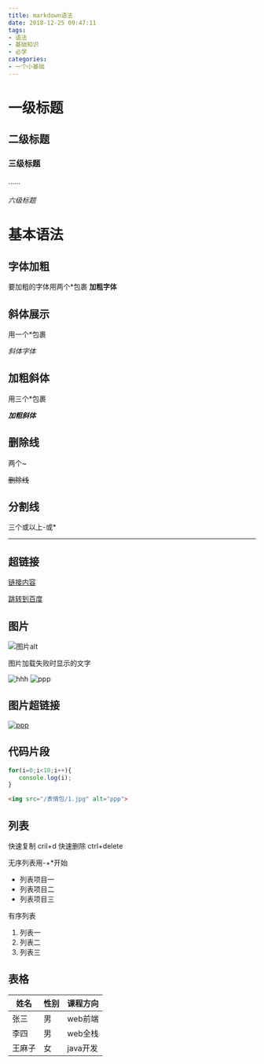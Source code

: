 ```yaml
---
title: markdown语法
date: 2018-12-25 09:47:11
tags:
- 语法
- 基础知识
- 必学
categories:
- 一个小基础
---
```


# 一级标题
## 二级标题
### 三级标题
......
###### 六级标题

# 基本语法
## 字体加粗
要加粗的字体用两个*包裹
**加粗字体**

## 斜体展示
用一个*包裹

*斜体字体*

## 加粗斜体
用三个*包裹

***加粗斜体***

## 删除线
两个~

~~删除线~~

## 分割线
三个或以上-或*

---

## 超链接
[链接内容](url)

[跳转到百度](http://www.baidu.com)

## 图片
![图片alt](src)

图片加载失败时显示的文字

![hhh](https://timgsa.baidu.com/timg?image&quality=80&size=b9999_10000&sec=1545713719908&di=45dd7a483cedab2c2adea377bcf439f0&imgtype=0&src=http%3A%2F%2Ffile.nxing.cn%2Fuploads%2Fuploads%2F2017%2F02%2F12%2F0000093%2F2017021220085445715fc87-size198x181.jpg)
![ppp](/表情包/1.jpg)

## 图片超链接
[![ppp](/表情包/1.jpg)](http://www.baidu.com)

## 代码片段
```javascript
for(i=0;i<10;i++){
   console.log(i);
}
```


```html
<img src="/表情包/1.jpg" alt="ppp">
```

## 列表
快速复制 cril+d
快速删除 ctrl+delete


无序列表用-+*开始
- 列表项目一
- 列表项目二
- 列表项目三

有序列表
1. 列表一
1. 列表二
1. 列表三

## 表格

姓名|性别|课程方向
-|-|-
张三|男|web前端
李四|男|web全栈
王麻子|女|java开发
